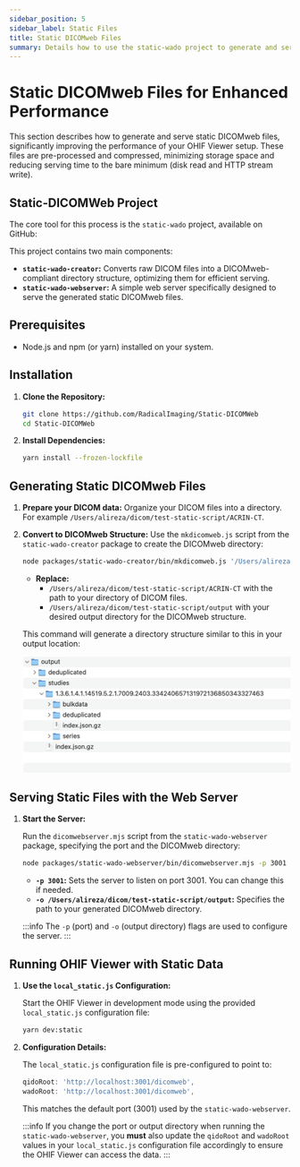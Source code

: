 ```yaml
---
sidebar_position: 5
sidebar_label: Static Files
title: Static DICOMweb Files
summary: Details how to use the static-wado project to generate and serve optimized static DICOMweb files for enhanced OHIF Viewer performance, with step-by-step instructions for installation, file generation, and viewer configuration.
---
```



# Static DICOMweb Files for Enhanced Performance

This section describes how to generate and serve static DICOMweb files, significantly improving the performance of your OHIF Viewer setup. These files are pre-processed and compressed, minimizing storage space and reducing serving time to the bare minimum (disk read and HTTP stream write).

## Static-DICOMWeb Project

The core tool for this process is the `static-wado` project, available on GitHub:

[static-wado]: https://github.com/RadicalImaging/Static-DICOMWeb

This project contains two main components:

*   **`static-wado-creator`:**  Converts raw DICOM files into a DICOMweb-compliant directory structure, optimizing them for efficient serving.
*   **`static-wado-webserver`:** A simple web server specifically designed to serve the generated static DICOMweb files.

## Prerequisites

-   Node.js and npm (or yarn) installed on your system.

## Installation

1. **Clone the Repository:**

    ```bash
    git clone https://github.com/RadicalImaging/Static-DICOMWeb
    cd Static-DICOMWeb
    ```

2. **Install Dependencies:**

    ```bash
    yarn install --frozen-lockfile
    ```

## Generating Static DICOMweb Files

1. **Prepare your DICOM data:** Organize your DICOM files into a directory. For example `/Users/alireza/dicom/test-static-script/ACRIN-CT`.

2. **Convert to DICOMweb Structure:**
    Use the `mkdicomweb.js` script from the `static-wado-creator` package to create the DICOMweb directory:

    ```bash
    node packages/static-wado-creator/bin/mkdicomweb.js '/Users/alireza/dicom/test-static-script/ACRIN-CT' -o '/Users/alireza/dicom/test-static-script/output'
    ```

    *   **Replace:**
        *   `/Users/alireza/dicom/test-static-script/ACRIN-CT` with the path to your directory of DICOM files.
        *   `/Users/alireza/dicom/test-static-script/output` with your desired output directory for the DICOMweb structure.

    This command will generate a directory structure similar to this in your output location:

    ![alt text](../../assets/img/static-dicom-web.png)

## Serving Static Files with the Web Server

1. **Start the Server:**

    Run the `dicomwebserver.mjs` script from the `static-wado-webserver` package, specifying the port and the DICOMweb directory:

    ```bash
    node packages/static-wado-webserver/bin/dicomwebserver.mjs -p 3001 -o /Users/alireza/dicom/test-static-script/output
    ```

    *   **`-p 3001`:** Sets the server to listen on port 3001. You can change this if needed.
    *   **`-o /Users/alireza/dicom/test-static-script/output`:**  Specifies the path to your generated DICOMweb directory.

    :::info
    The `-p` (port) and `-o` (output directory) flags are used to configure the server.
    :::

## Running OHIF Viewer with Static Data

1. **Use the `local_static.js` Configuration:**

    Start the OHIF Viewer in development mode using the provided `local_static.js` configuration file:

    ```bash
    yarn dev:static
    ```

2. **Configuration Details:**

    The `local_static.js` configuration file is pre-configured to point to:

    ```js
    qidoRoot: 'http://localhost:3001/dicomweb',
    wadoRoot: 'http://localhost:3001/dicomweb',
    ```

    This matches the default port (3001) used by the `static-wado-webserver`.

    :::info
    If you change the port or output directory when running the `static-wado-webserver`, you **must** also update the `qidoRoot` and `wadoRoot` values in your `local_static.js` configuration file accordingly to ensure the OHIF Viewer can access the data.
    :::
